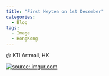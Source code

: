 ```yaml
---
title: "First Heytea on 1st December"
categories:
  - Blog
tags:
  - Image
  - HongKong
---
```


@ K11 Artmall, HK

<a href="https://imgur.com/XPdOyF7"><img src="https://i.imgur.com/XPdOyF7.jpg" title="source: imgur.com" /></a>


<script src="https://utteranc.es/client.js"
        repo="serendipityinlife/serendipityinlife.github.io"
        issue-term="pathname"
        theme="github-light"
        crossorigin="anonymous"
        async>
</script>
